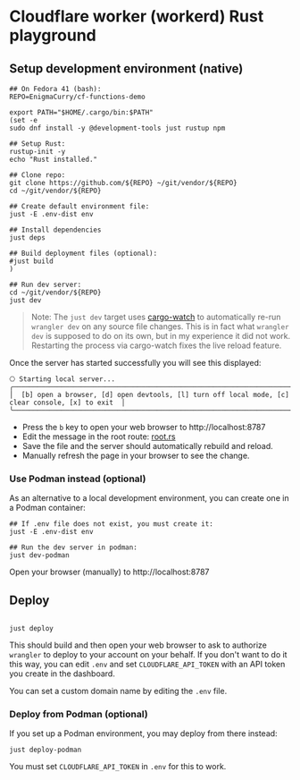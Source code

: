 # Cloudflare worker (workerd) Rust playground

## Setup development environment (native)

```
## On Fedora 41 (bash):
REPO=EnigmaCurry/cf-functions-demo

export PATH="$HOME/.cargo/bin:$PATH"
(set -e
sudo dnf install -y @development-tools just rustup npm

## Setup Rust:
rustup-init -y
echo "Rust installed."

## Clone repo:
git clone https://github.com/${REPO} ~/git/vendor/${REPO}
cd ~/git/vendor/${REPO}

## Create default environment file:
just -E .env-dist env

## Install dependencies
just deps

## Build deployment files (optional):
#just build
)

## Run dev server:
cd ~/git/vendor/${REPO}
just dev
```

> Note: The `just dev` target uses
> [cargo-watch](https://github.com/watchexec/cargo-watch) to
> automatically re-run `wrangler dev` on any source file changes. This
> is in fact what `wrangler dev` is supposed to do on its own, but in
> my experience it did not work. Restarting the process via
> cargo-watch fixes the live reload feature.

Once the server has started successfully you will see this displayed:

```
⎔ Starting local server...
╭──────────────────────────────────────────────────────────────────────────────────────────────────╮
│  [b] open a browser, [d] open devtools, [l] turn off local mode, [c] clear console, [x] to exit  │
╰──────────────────────────────────────────────────────────────────────────────────────────────────╯
```

 * Press the `b` key to open your web browser to http://localhost:8787
 * Edit the message in the root route: [root.rs](src/routes/root.rs)
 * Save the file and the server should automatically rebuild and reload.
 * Manually refresh the page in your browser to see the change.

### Use Podman instead (optional)

As an alternative to a local development environment, you can create
one in a Podman container:

```
## If .env file does not exist, you must create it:
just -E .env-dist env

## Run the dev server in podman:
just dev-podman
```

Open your browser (manually) to http://localhost:8787
 
## Deploy

```

just deploy
```

This should build and then open your web browser to ask to authorize
`wrangler` to deploy to your account on your behalf. If you don't want
to do it this way, you can edit `.env` and set `CLOUDFLARE_API_TOKEN`
with an API token you create in the dashboard.

You can set a custom domain name by editing the `.env` file.

### Deploy from Podman (optional)

If you set up a Podman environment, you may deploy from there instead:

```
just deploy-podman
```

You must set `CLOUDFLARE_API_TOKEN` in `.env` for this to work.
